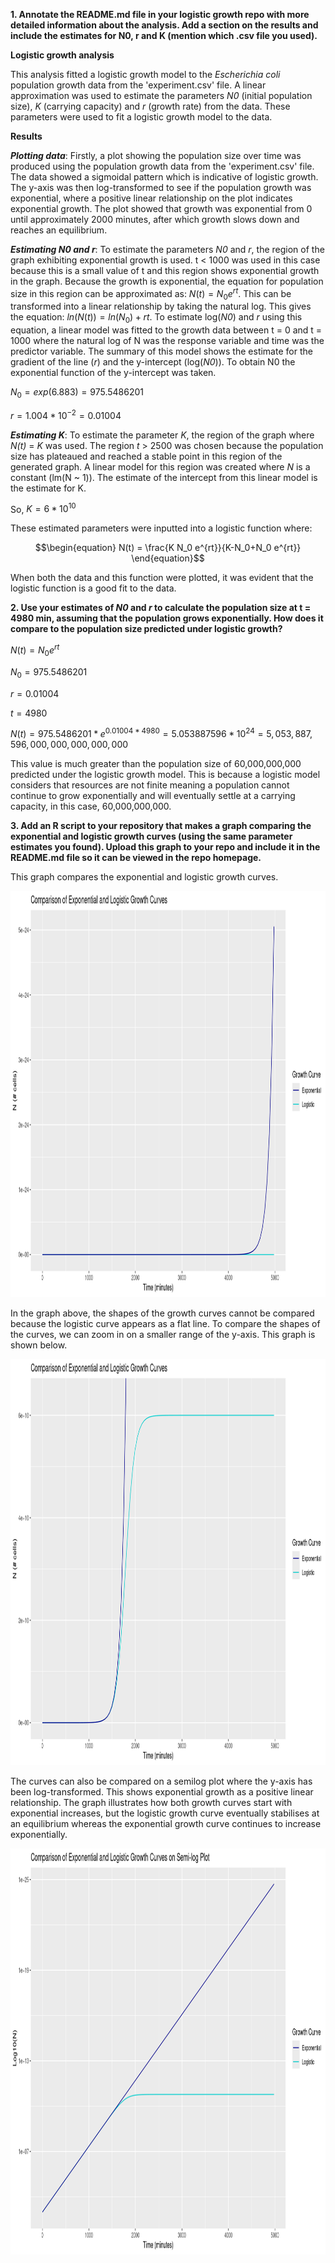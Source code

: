 **1. Annotate the README.md file in your logistic growth repo with more detailed information about the analysis. Add a section on the results and include the estimates for N0, r and K (mention which .csv file you used).**

**Logistic growth analysis**

This analysis fitted a logistic growth model to the *Escherichia coli* population growth data from the 'experiment.csv' file. A linear approximation was used to estimate the parameters *N0* (initial population size), *K* (carrying capacity) and *r* (growth rate) from the data. These parameters were used to fit a logistic growth model to the data. 

**Results**

***Plotting data***: Firstly, a plot showing the population size over time was produced using the population growth data from the 'experiment.csv' file. The data showed a sigmoidal pattern which is indicative of logistic growth. The y-axis was then log-transformed to see if the population growth was exponential, where a positive linear relationship on the plot indicates exponential growth. The plot showed that growth was exponential from 0 until approximately 2000 minutes, after which growth slows down and reaches an equilibrium. 

***Estimating N0 and r***:
To estimate the parameters *N0* and *r*, the region of the graph exhibiting exponential growth is used. t < 1000 was used in this case because this is a small value of t and this region shows exponential growth in the graph. Because the growth is exponential, the equation for population size in this region can be approximated as: $N(t) = N_0 e^{rt}$.
This can be transformed into a linear relationship by taking the natural log. This gives the equation: $ln(N(t)) = ln(N_0) + rt$.
To estimate log(*N0*) and *r* using this equation, a linear model was fitted to the growth data between t = 0 and t = 1000 where the natural log of N was the response variable and time was the predictor variable. The summary of this model shows the estimate for the gradient of the line (*r*) and the y-intercept (log(*N0*)). To obtain N0 the exponential function of the y-intercept was taken.

$N_0 = exp(6.883) = 975.5486201$

$r = 1.004 * 10^{-2} = 0.01004$



***Estimating K***:
To estimate the parameter *K*, the region of the graph where *N(t)* = *K* was used. The region *t* > 2500 was chosen because the population size has plateaued and reached a stable point in this region of the generated graph. A linear model for this region was created where *N* is a constant (lm(N ~ 1)). The estimate of the intercept from this linear model is the estimate for K.

  So,
$K = 6 * 10^{10}$



These estimated parameters were inputted into a logistic function where:
  ```math
\begin{equation}
N(t) = \frac{K N_0 e^{rt}}{K-N_0+N_0 e^{rt}}
\end{equation}
```



When both the data and this function were plotted, it was evident that the logistic function is a good fit to the data. 







**2. Use your estimates of *N0* and *r* to calculate the population size at t = 4980 min, assuming that the population grows exponentially. How does it compare to the population size predicted under logistic growth?**

$N(t) = N_0 e^{rt}$


$N_0 = 975.5486201$

$r = 0.01004$

$t = 4980$

$N(t) = 975.5486201 * e^{0.01004 * 4980} = 5.053887596 * 10^{24} = 5,053,887,596,000,000,000,000,000$


This value is much greater than the population size of 60,000,000,000 predicted under the logistic growth model. This is because a logistic model considers that resources are not finite meaning a population cannot continue to grow exponentially and will eventually settle at a carrying capacity, in this case, 60,000,000,000.


**3. Add an R script to your repository that makes a graph comparing the exponential and logistic growth curves (using the same parameter estimates you found). Upload this graph to your repo and include it in the README.md file so it can be viewed in the repo homepage.**

This graph compares the exponential and logistic growth curves.
<p align="center">
     <img src="https://github.com/RT751/logistic_growth/blob/dev/Comparison_A.png?raw=true" width="600" height="650">
  </p>


In the graph above, the shapes of the growth curves cannot be compared because the logistic curve appears as a flat line. To compare the shapes of the curves, we can zoom in on a smaller range of the y-axis. This graph is shown below. 

<p align="center">
     <img src="https://github.com/RT751/logistic_growth/blob/dev/Comparison_B.png?raw=true" width="600" height="650">
  </p>

The curves can also be compared on a semilog plot where the y-axis has been log-transformed. This shows exponential growth as a positive linear relationship. The graph illustrates how both growth curves start with exponential increases, but the logistic growth curve eventually stabilises at an equilibrium whereas the exponential growth curve continues to increase exponentially.

<p align="center">
     <img src="https://github.com/RT751/logistic_growth/blob/dev/Comparison_C.png?raw=true" width="600" height="650">
  </p>



